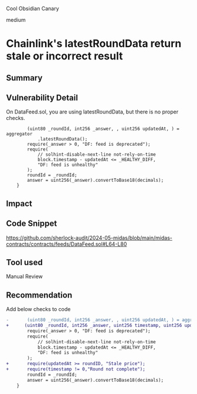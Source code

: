 Cool Obsidian Canary

medium

# Chainlink's latestRoundData return stale or incorrect result

## Summary

## Vulnerability Detail
On DataFeed.sol, you are using latestRoundData, but there is no proper checks.
```solidity
        (uint80 _roundId, int256 _answer, , uint256 updatedAt, ) = aggregator
            .latestRoundData();
        require(_answer > 0, "DF: feed is deprecated");
        require(
            // solhint-disable-next-line not-rely-on-time
            block.timestamp - updatedAt <= _HEALTHY_DIFF,
            "DF: feed is unhealthy"
        );
        roundId = _roundId;
        answer = uint256(_answer).convertToBase18(decimals);
    }
```

## Impact

## Code Snippet
https://github.com/sherlock-audit/2024-05-midas/blob/main/midas-contracts/contracts/feeds/DataFeed.sol#L64-L80

## Tool used

Manual Review

## Recommendation
Add below checks to code

```diff
-       (uint80 _roundId, int256 _answer, , uint256 updatedAt, ) = aggregator.latestRoundData();
+      (uint80 _roundId, int256 _answer, uint256 timestamp, uint256 updatedAt, ) = aggregator.latestRoundData();
        require(_answer > 0, "DF: feed is deprecated");
        require(
            // solhint-disable-next-line not-rely-on-time
            block.timestamp - updatedAt <= _HEALTHY_DIFF,
            "DF: feed is unhealthy"
        );
+       require(updatedAt >= roundID, "Stale price");
+       require(timestamp != 0,"Round not complete");
        roundId = _roundId;
        answer = uint256(_answer).convertToBase18(decimals);
    }
```